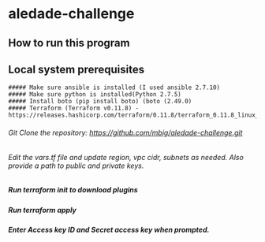 # aledade-challenge

## How to run this program

## Local system prerequisites  

    ##### Make sure ansible is installed (I used ansible 2.7.10)  
    ##### Make sure python is installed(Python 2.7.5)
    ##### Install boto (pip install boto) (boto (2.49.0)
    ##### Terraform (Terraform v0.11.8) - https://releases.hashicorp.com/terraform/0.11.8/terraform_0.11.8_linux_amd64.zip
    

###### Git Clone the repository: https://github.com/mbig/aledade-challenge.git
###### Edit the vars.tf file and update region, vpc cidr, subnets as needed. Also provide a path to public and private keys.

##### Run terraform init to download plugins
##### Run terraform apply
##### Enter Access key ID and Secret access key when prompted.


